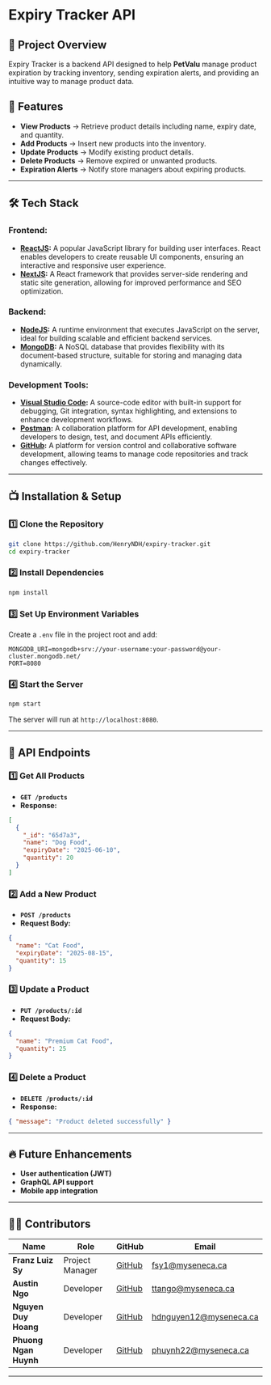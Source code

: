 # Expiry Tracker API

## 📌 Project Overview
Expiry Tracker is a backend API designed to help **PetValu** manage product expiration by tracking inventory, sending expiration alerts, and providing an intuitive way to manage product data.

## 🚀 Features
- **View Products** → Retrieve product details including name, expiry date, and quantity.
- **Add Products** → Insert new products into the inventory.
- **Update Products** → Modify existing product details.
- **Delete Products** → Remove expired or unwanted products.
- **Expiration Alerts** → Notify store managers about expiring products.

---

## 🛠 Tech Stack
### Frontend:
- **[ReactJS](https://react.dev/):** A popular JavaScript library for building user interfaces. React enables developers to create reusable UI components, ensuring an interactive and responsive user experience.
- **[NextJS](https://nextjs.org/):** A React framework that provides server-side rendering and static site generation, allowing for improved performance and SEO optimization.

### Backend:
- **[NodeJS](https://nodejs.org/en):** A runtime environment that executes JavaScript on the server, ideal for building scalable and efficient backend services.
- **[MongoDB](https://www.mongodb.com/products/platform/atlas-database):** A NoSQL database that provides flexibility with its document-based structure, suitable for storing and managing data dynamically.

### Development Tools:
- **[Visual Studio Code](https://code.visualstudio.com/):** A source-code editor with built-in support for debugging, Git integration, syntax highlighting, and extensions to enhance development workflows.
- **[Postman](https://www.postman.com/):** A collaboration platform for API development, enabling developers to design, test, and document APIs efficiently.
- **[GitHub](https://github.com/):** A platform for version control and collaborative software development, allowing teams to manage code repositories and track changes effectively.

---

## 📺 Installation & Setup

### **1️⃣ Clone the Repository**
```sh
git clone https://github.com/HenryNDH/expiry-tracker.git
cd expiry-tracker
```

### **2️⃣ Install Dependencies**
```sh
npm install
```

### **3️⃣ Set Up Environment Variables**
Create a `.env` file in the project root and add:
```
MONGODB_URI=mongodb+srv://your-username:your-password@your-cluster.mongodb.net/
PORT=8080
```

### **4️⃣ Start the Server**
```sh
npm start
```
The server will run at `http://localhost:8080`.

---

## 💚 API Endpoints

### **1️⃣ Get All Products**
- **`GET /products`**
- **Response:**
```json
[
  {
    "_id": "65d7a3",
    "name": "Dog Food",
    "expiryDate": "2025-06-10",
    "quantity": 20
  }
]
```

### **2️⃣ Add a New Product**
- **`POST /products`**
- **Request Body:**
```json
{
  "name": "Cat Food",
  "expiryDate": "2025-08-15",
  "quantity": 15
}
```

### **3️⃣ Update a Product**
- **`PUT /products/:id`**
- **Request Body:**
```json
{
  "name": "Premium Cat Food",
  "quantity": 25
}
```

### **4️⃣ Delete a Product**
- **`DELETE /products/:id`**
- **Response:**
```json
{ "message": "Product deleted successfully" }
```

---

## 🔥 Future Enhancements
- **User authentication (JWT)**
- **GraphQL API support**
- **Mobile app integration**

---

## 👨‍💻 Contributors
| Name             | Role           | GitHub                               | Email                      |
|-----------------|---------------|--------------------------------------|----------------------------|
| **Franz Luiz Sy**  | Project Manager | [GitHub](https://github.com/iPinguu) | fsy1@myseneca.ca           |
| **Austin Ngo**  | Developer      | [GitHub](https://github.com/thienanngo11122003) | ttango@myseneca.ca  |
| **Nguyen Duy Hoang** | Developer      | [GitHub](https://github.com/HenryNDH) | hdnguyen12@myseneca.ca |
| **Phuong Ngan Huynh** | Developer      | [GitHub](https://github.com/hphngan) | phuynh22@myseneca.ca  |

---

